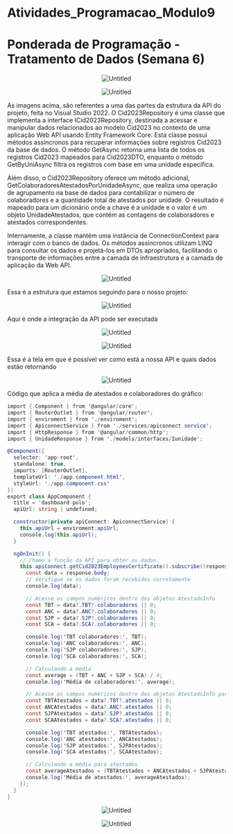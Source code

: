# Atividades_Programacao_Modulo9

# Ponderada de Programação - Tratamento de Dados (Semana 6)
<div align="center">
  
![Untitled](https://github.com/eularibr/Atividades_Programacao_Modulo9/blob/main/Ponderada_Semana6/assets/Ponderada1.png)

![Untitled](https://github.com/eularibr/Atividades_Programacao_Modulo9/blob/main/Ponderada_Semana6/assets/Ponderada2.png)
</div>

As imagens acima, são referentes a uma das partes da estrutura da API do projeto, feita no Visual Studio 2022. O Cid2023Repository é uma classe que implementa a interface ICid2023Repository, destinada a acessar e manipular dados relacionados ao modelo Cid2023 no contexto de uma aplicação Web API usando Entity Framework Core. Esta classe possui métodos assíncronos para recuperar informações sobre registros Cid2023 da base de dados. O método GetAsync retorna uma lista de todos os registros Cid2023 mapeados para Cid2023DTO, enquanto o método GetByUniAsync filtra os registros com base em uma unidade específica.

Além disso, o Cid2023Repository oferece um método adicional, GetColaboradoresAtestadosPorUnidadeAsync, que realiza uma operação de agrupamento na base de dados para contabilizar o número de colaboradores e a quantidade total de atestados por unidade. O resultado é mapeado para um dicionário onde a chave é a unidade e o valor é um objeto UnidadeAtestados, que contém as contagens de colaboradores e atestados correspondentes.

Internamente, a classe mantém uma instância de ConnectionContext para interagir com o banco de dados. Os métodos assíncronos utilizam LINQ para consultar os dados e projetá-los em DTOs apropriados, facilitando o transporte de informações entre a camada de infraestrutura e a camada de aplicação da Web API.

<div align="center">
  
![Untitled](https://github.com/eularibr/Atividades_Programacao_Modulo9/blob/main/Ponderada_Semana6/assets/Ponderada3.png)

</div>

Essa é a estrutura que estamos seguindo para o nosso projeto:

<div align="center">
  
![Untitled](https://github.com/eularibr/Atividades_Programacao_Modulo9/blob/main/Ponderada_Semana6/assets/Ponderada4.png)

</div>

Aqui é onde a integração da API pode ser executada

<div align="center">

![Untitled](https://github.com/eularibr/Atividades_Programacao_Modulo9/blob/main/Ponderada_Semana6/assets/Ponderada5.png)

</div>

<div align="center">
  
![Untitled](https://github.com/eularibr/Atividades_Programacao_Modulo9/blob/main/Ponderada_Semana6/assets/Ponderada6.png)

</div>

Essa é a tela em que é possível ver como está a nossa API e quais dados estão retornando

<div align="center">
  
![Untitled](https://github.com/eularibr/Atividades_Programacao_Modulo9/blob/main/Ponderada_Semana6/assets/Ponderada7.png)

</div>

Código que aplica a média de atestados e colaboradores do gráfico:

```csharp
import { Component } from '@angular/core';
import { RouterOutlet } from '@angular/router';
import { enviroment } from './enviroment';
import { ApiconnectService } from './services/apiconnect.service';
import { HttpResponse } from '@angular/common/http';
import { UnidadeResponse } from './models/interfaces/Iunidade';

@Component({
  selector: 'app-root',
  standalone: true,
  imports: [RouterOutlet],
  templateUrl: './app.component.html',
  styleUrl: './app.component.css'
})
export class AppComponent {
  title = 'dashboard-polo';
  apiUrl: string | undefined;

  constructor(private apiConnect: ApiconnectService) {
    this.apiUrl = enviroment.apiUrl;
    console.log(this.apiUrl);
  }

  ngOnInit() {
    // Chame a função da API para obter os dados
    this.apiConnect.getCid2023EmployeesCertificate().subscribe((response: HttpResponse<UnidadeResponse>) => {
      const data = response.body;
      // Verifique se os dados foram recebidos corretamente
      console.log(data);

      // Acesse os campos numéricos dentro dos objetos AtestadoInfo
      const TBT = data?.TBT?.colaboradores || 0;
      const ANC = data?.ANC?.colaboradores || 0;
      const SJP = data?.SJP?.colaboradores || 0;
      const SCA = data?.SCA?.colaboradores || 0;

      console.log('TBT colaboradores:', TBT);
      console.log('ANC colaboradores:', ANC);
      console.log('SJP colaboradores:', SJP);
      console.log('SCA colaboradores:', SCA);

      // Calculando a média
      const average = (TBT + ANC + SJP + SCA) / 4;
      console.log('Média de colaboradores:', average);

      // Acesse os campos numéricos dentro dos objetos AtestadoInfo para atestados
      const TBTAtestados = data?.TBT?.atestados || 0;
      const ANCAtestados = data?.ANC?.atestados || 0;
      const SJPAtestados = data?.SJP?.atestados || 0;
      const SCAAtestados = data?.SCA?.atestados || 0;

      console.log('TBT atestados:', TBTAtestados);
      console.log('ANC atestados:', ANCAtestados);
      console.log('SJP atestados:', SJPAtestados);
      console.log('SCA atestados:', SCAAtestados);

      // Calculando a média para atestados
      const averageAtestados = (TBTAtestados + ANCAtestados + SJPAtestados + SCAAtestados) / 4;
      console.log('Média de atestados:', averageAtestados);
    });
  }
}
```

<div align="center">
  
![Untitled](https://github.com/eularibr/Atividades_Programacao_Modulo9/blob/main/Ponderada_Semana6/assets/Ponderada8.png)

</div>

<div align="center">

![Untitled](https://github.com/eularibr/Atividades_Programacao_Modulo9/blob/main/Ponderada_Semana6/assets/Ponerada9.png)

</div>
